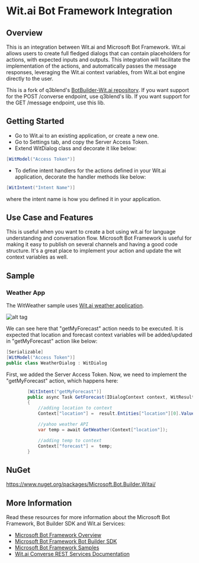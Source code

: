 # Wit.ai Bot Framework Integration

## Overview
This is an integration between Wit.ai and Microsoft Bot Framework. Wit.ai allows users to create full fledged dialogs that can contain placeholders for actions, with expected inputs and outputs. This integration will facilitate the implementation of the actions, and automatically passes the message responses, leveraging the Wit.ai context variables, from Wit.ai bot engine directly to the user.

This is a fork of q3blend's [BotBuilder-Wit.ai repository](https://github.com/q3blend/BotBuilder-Wit.ai).
If you want support for the POST /converse endpoint, use q3blend's lib.
If you want support for the GET /message endpoint, use this lib.

## Getting Started

* Go to Wit.ai to an existing application, or create a new one.
* Go to Settings tab, and copy the Server Access Token.
* Extend WitDialog class and decorate it like below:
```csharp
[WitModel("Access Token")]
```
* To define intent handlers for the actions defined in your Wit.ai application, decorate the handler methods like below:
```csharp
[WitIntent("Intent Name")]
```
where the intent name is how you defined it in your application.

## Use Case and Features
This is useful when you want to create a bot using wit.ai for language understanding and conversation flow. Microsoft Bot Framework is useful for making it easy to publish on several channels and having a good code structure. It's a great place to implement your action and update the wit context variables as well.

## Sample
### Weather App
The WitWeather sample uses [Wit.ai weather application](https://wit.ai/q3blend/weatherApp).

![alt tag](https://i.imgur.com/vtVQAYf.png)

We can see here that "getMyForecast" action needs to be executed. It is expected that location and forecast context variables will be added/updated in "getMyForecast" action like below:

```csharp
[Serializable]
[WitModel("Access Token")]
public class WeatherDialog : WitDialog
```

First, we added the Server Access Token. Now, we need to implement the "getMyForecast" action, which happens here:

```csharp
        [WitIntent("getMyForecast")]
        public async Task GetForecast(IDialogContext context, WitResult result)
        {
            //adding location to context
            Context["location"] =  result.Entities["location"][0].Value;

            //yahoo weather API
            var temp = await GetWeather(Context["location"]);

            //adding temp to context
            Context["forecast"] =  temp;
        }
```

## NuGet

https://www.nuget.org/packages/Microsoft.Bot.Builder.Witai/

## More Information
Read these resources for more information about the Microsoft Bot Framework, Bot Builder SDK and Wit.ai Services:

* [Microsoft Bot Framework Overview](https://docs.botframework.com/en-us/)
* [Microsoft Bot Framework Bot Builder SDK](https://github.com/Microsoft/BotBuilder)
* [Microsoft Bot Framework Samples](https://github.com/Microsoft/BotBuilder-Samples)
* [Wit.ai Converse REST Services Documentation](https://wit.ai/docs/http/20160526#post--converse-link)
